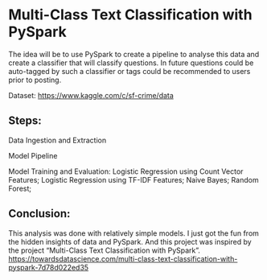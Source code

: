 # Multi-Class Text Classification with PySpark
  The idea will be to use PySpark to create a pipeline to analyse this data and create a classifier that will classify questions. In future questions could be auto-tagged by such a classifier or tags could be recommended to users prior to posting.

  Dataset: https://www.kaggle.com/c/sf-crime/data

## Steps: 
  Data Ingestion and Extraction
  
  Model Pipeline
  
  Model Training and Evaluation: Logistic Regression using Count Vector Features; Logistic Regression using TF-IDF Features; Naive Bayes; Random Forest; 

## Conclusion: 
  This analysis was done with relatively simple models. 
  I just got the fun from the hidden insights of data and PySpark. And this project was inspired by the project “Multi-Class Text Classification with PySpark”. https://towardsdatascience.com/multi-class-text-classification-with-pyspark-7d78d022ed35
 
